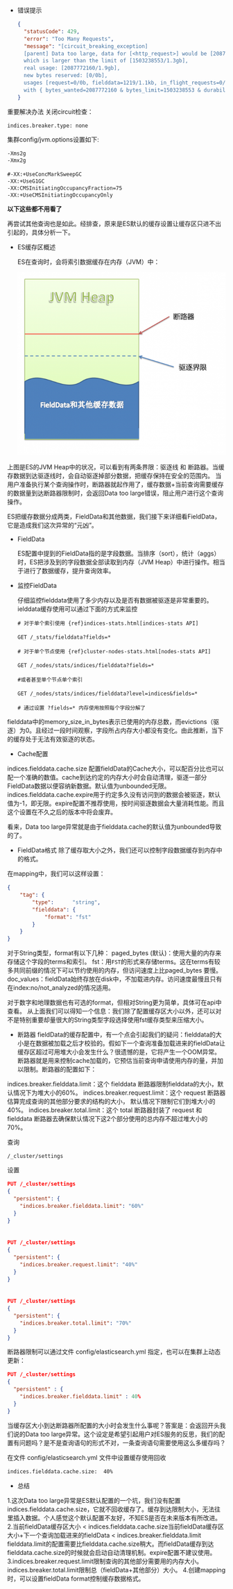 - 错误提示

  ```json
  {
    "statusCode": 429,
    "error": "Too Many Requests",
    "message": "[circuit_breaking_exception] 
    [parent] Data too large, data for [<http_request>] would be [2087772160/1.9gb], 
    which is larger than the limit of [1503238553/1.3gb], 
    real usage: [2087772160/1.9gb],
    new bytes reserved: [0/0b], 
    usages [request=0/0b, fielddata=1219/1.1kb, in_flight_requests=0/0b, accounting=605971/591.7kb], 
    with { bytes_wanted=2087772160 & bytes_limit=1503238553 & durability=\"PERMANENT\" }"
  }
  ```

重要解决办法
关闭circuit检查：

```
indices.breaker.type: none
```

集群config/jvm.options设置如下:

```
-Xms2g
-Xmx2g

#-XX:+UseConcMarkSweepGC
-XX:+UseG1GC
-XX:CMSInitiatingOccupancyFraction=75
-XX:+UseCMSInitiatingOccupancyOnly
```
<!-- more -->

**以下这些都不用看了**

再尝试其他查询也是如此。经排查，原来是ES默认的缓存设置让缓存区只进不出引起的，具体分析一下。

- ES缓存区概述

  ES在查询时，会将索引数据缓存在内存（JVM）中：

  ![JVM Heap](https://raw.githubusercontent.com/lustm/IMG/main/images/794174-20191204133916360-1049841851.png)

上图是ES的JVM Heap中的状况，可以看到有两条界限：驱逐线 和 断路器。当缓存数据到达驱逐线时，会自动驱逐掉部分数据，把缓存保持在安全的范围内。
当用户准备执行某个查询操作时，断路器就起作用了，缓存数据+当前查询需要缓存的数据量到达断路器限制时，会返回Data too large错误，阻止用户进行这个查询操作。

ES把缓存数据分成两类，FieldData和其他数据，我们接下来详细看FieldData，它是造成我们这次异常的“元凶”。

- FieldData

  ES配置中提到的FieldData指的是字段数据。当排序（sort），统计（aggs）时，ES把涉及到的字段数据全部读取到内存（JVM Heap）中进行操作。相当于进行了数据缓存，提升查询效率。

- 监控FieldData

  仔细监控fielddata使用了多少内存以及是否有数据被驱逐是非常重要的。
  ielddata缓存使用可以通过下面的方式来监控

  ```
  # 对于单个索引使用 {ref}indices-stats.html[indices-stats API]
  
  GET /_stats/fielddata?fields=*
  
  # 对于单个节点使用 {ref}cluster-nodes-stats.html[nodes-stats API]
  
  GET /_nodes/stats/indices/fielddata?fields=*
  
  #或者甚至单个节点单个索引
  
  GET /_nodes/stats/indices/fielddata?level=indices&fields=*
  
  # 通过设置 ?fields=* 内存使用按照每个字段分解了
  ```

fielddata中的memory_size_in_bytes表示已使用的内存总数，而evictions（驱逐）为0。且经过一段时间观察，字段所占内存大小都没有变化。由此推断，当下的缓存处于无法有效驱逐的状态。

- Cache配置

indices.fielddata.cache.size 配置fieldData的Cache大小，可以配百分比也可以配一个准确的数值。cache到达约定的内存大小时会自动清理，驱逐一部分FieldData数据以便容纳新数据。默认值为unbounded无限。
indices.fielddata.cache.expire用于约定多久没有访问到的数据会被驱逐，默认值为-1，即无限。expire配置不推荐使用，按时间驱逐数据会大量消耗性能。而且这个设置在不久之后的版本中将会废弃。

看来，Data too large异常就是由于fielddata.cache的默认值为unbounded导致的了。

- FieldData格式
  除了缓存取大小之外，我们还可以控制字段数据缓存到内存中的格式。

在mapping中，我们可以这样设置：

```json
{
    "tag": {
        "type":      "string",
        "fielddata": {
            "format": "fst"
        }
    }
}
```

对于String类型，format有以下几种：
paged_bytes (默认)：使用大量的内存来存储这个字段的terms和索引。
fst：用`FST`的形式来存储terms。这在terms有较多共同前缀的情况下可以节约使用的内存，但访问速度上比paged_bytes 要慢。
doc_values：fieldData始终存放在disk中，不加载进内存。访问速度最慢且只有在index:no/not_analyzed的情况适用。

对于数字和地理数据也有可选的format，但相对String更为简单，具体可在api中查看。
从上面我们可以得知一个信息：我们除了配置缓存区大小以外，还可以对不是特别重要却量很大的String类型字段选择使用fst缓存类型来压缩大小。

- 断路器
  fieldData的缓存配置中，有一个点会引起我们的疑问：fielddata的大小是在数据被加载之后才校验的。假如下一个查询准备加载进来的fieldData让缓存区超过可用堆大小会发生什么？很遗憾的是，它将产生一个OOM异常。
  断路器就是用来控制cache加载的，它预估当前查询申请使用内存的量，并加以限制。断路器的配置如下：

indices.breaker.fielddata.limit：这个 fielddata 断路器限制fielddata的大小，默认情况下为堆大小的60%。
indices.breaker.request.limit：这个 request 断路器估算完成查询的其他部分要求的结构的大小， 默认情况下限制它们到堆大小的40%。
indices.breaker.total.limit：这个 total 断路器封装了 request 和 fielddata 断路器去确保默认情况下这2个部分使用的总内存不超过堆大小的70%。

查询

```
/_cluster/settings
```

设置

```json
PUT /_cluster/settings
{
  "persistent": {
    "indices.breaker.fielddata.limit": "60%"
  }
} 


PUT /_cluster/settings
{
  "persistent": {
    "indices.breaker.request.limit": "40%"
  }
} 


PUT /_cluster/settings
{
  "persistent": {
    "indices.breaker.total.limit": "70%"
  }
} 
```

断路器限制可以通过文件 config/elasticsearch.yml 指定，也可以在集群上动态更新：

```json
PUT /_cluster/settings
{
  "persistent" : {
    "indices.breaker.fielddata.limit" : 40% 
  }
}
```

当缓存区大小到达断路器所配置的大小时会发生什么事呢？答案是：会返回开头我们说的Data too large异常。这个设定是希望引起用户对ES服务的反思，我们的配置有问题吗？是不是查询语句的形式不对，一条查询语句需要使用这么多缓存吗？

在文件 config/elasticsearch.yml 文件中设置缓存使用回收

```bash
indices.fielddata.cache.size:  40%
```

- 总结

1.这次Data too large异常是ES默认配置的一个坑，我们没有配置indices.fielddata.cache.size，它就不回收缓存了。缓存到达限制大小，无法往里插入数据。个人感觉这个默认配置不友好，不知ES是否在未来版本有所改进。
2.当前fieldData缓存区大小 < indices.fielddata.cache.size当前fieldData缓存区大小+下一个查询加载进来的fieldData < indices.breaker.fielddata.limit fielddata.limit的配置需要比fielddata.cache.size稍大。而fieldData缓存到达fielddata.cache.size的时候就会启动自动清理机制。expire配置不建议使用。
3.indices.breaker.request.limit限制查询的其他部分需要用的内存大小。indices.breaker.total.limit限制总（fieldData+其他部分）大小。
4.创建mapping时，可以设置fieldData format控制缓存数据格式。
